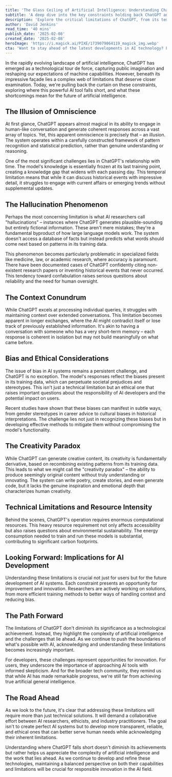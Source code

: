 ```yaml
---
title: 'The Glass Ceiling of Artificial Intelligence: Understanding ChatGPT's Critical Limitations'
subtitle: 'A deep dive into the key constraints holding back ChatGPT and what it means for AI's future'
description: 'Explore the critical limitations of ChatGPT, from its temporal knowledge gaps to the phenomenon of AI hallucinations. This comprehensive analysis examines the technical, ethical, and practical constraints that define the current state of AI technology, offering insights into the challenges that lie ahead for artificial intelligence development.'
author: 'David Jenkins'
read_time: '40 mins'
publish_date: '2025-02-08'
created_date: '2025-02-08'
heroImage: 'https://i.magick.ai/PIXE/1739079064119_magick_img.webp'
cta: 'Want to stay ahead of the latest developments in AI technology? Follow us on LinkedIn for expert insights, breaking news, and in-depth analysis of the evolving artificial intelligence landscape.'
---
```


In the rapidly evolving landscape of artificial intelligence, ChatGPT has emerged as a technological tour de force, capturing public imagination and reshaping our expectations of machine capabilities. However, beneath its impressive façade lies a complex web of limitations that deserve closer examination. Today, we're pulling back the curtain on these constraints, exploring where this powerful AI tool falls short, and what these shortcomings mean for the future of artificial intelligence.

## The Illusion of Omniscience

At first glance, ChatGPT appears almost magical in its ability to engage in human-like conversation and generate coherent responses across a vast array of topics. Yet, this apparent omniscience is precisely that – an illusion. The system operates within a carefully constructed framework of pattern recognition and statistical prediction, rather than genuine understanding or reasoning.

One of the most significant challenges lies in ChatGPT's relationship with time. The model's knowledge is essentially frozen at its last training point, creating a knowledge gap that widens with each passing day. This temporal limitation means that while it can discuss historical events with impressive detail, it struggles to engage with current affairs or emerging trends without supplemental updates.

## The Hallucination Phenomenon

Perhaps the most concerning limitation is what AI researchers call "hallucinations" – instances where ChatGPT generates plausible-sounding but entirely fictional information. These aren't mere mistakes; they're a fundamental byproduct of how large language models work. The system doesn't access a database of facts but instead predicts what words should come next based on patterns in its training data.

This phenomenon becomes particularly problematic in specialized fields like medicine, law, or academic research, where accuracy is paramount. There have been documented cases of ChatGPT confidently citing non-existent research papers or inventing historical events that never occurred. This tendency toward confabulation raises serious questions about reliability and the need for human oversight.

## The Context Conundrum

While ChatGPT excels at processing individual queries, it struggles with maintaining context over extended conversations. This limitation becomes apparent in longer exchanges, where the AI might contradict itself or lose track of previously established information. It's akin to having a conversation with someone who has a very short-term memory – each response is coherent in isolation but may not build meaningfully on what came before.

## Bias and Ethical Considerations

The issue of bias in AI systems remains a persistent challenge, and ChatGPT is no exception. The model's responses reflect the biases present in its training data, which can perpetuate societal prejudices and stereotypes. This isn't just a technical limitation but an ethical one that raises important questions about the responsibility of AI developers and the potential impact on users.

Recent studies have shown that these biases can manifest in subtle ways, from gender stereotypes in career advice to cultural biases in historical interpretations. The challenge lies not just in recognizing these biases but in developing effective methods to mitigate them without compromising the model's functionality.

## The Creativity Paradox

While ChatGPT can generate creative content, its creativity is fundamentally derivative, based on recombining existing patterns from its training data. This leads to what we might call the "creativity paradox" – the ability to produce seemingly original content without truly understanding or innovating. The system can write poetry, create stories, and even generate code, but it lacks the genuine inspiration and emotional depth that characterizes human creativity.

## Technical Limitations and Resource Intensity

Behind the scenes, ChatGPT's operation requires enormous computational resources. This heavy resource requirement not only affects accessibility but also raises questions about environmental sustainability. The energy consumption needed to train and run these models is substantial, contributing to significant carbon footprints.

## Looking Forward: Implications for AI Development

Understanding these limitations is crucial not just for users but for the future development of AI systems. Each constraint presents an opportunity for improvement and innovation. Researchers are actively working on solutions, from more efficient training methods to better ways of handling context and reducing bias.

## The Path Forward

The limitations of ChatGPT don't diminish its significance as a technological achievement. Instead, they highlight the complexity of artificial intelligence and the challenges that lie ahead. As we continue to push the boundaries of what's possible with AI, acknowledging and understanding these limitations becomes increasingly important.

For developers, these challenges represent opportunities for innovation. For users, they underscore the importance of approaching AI tools with informed skepticism. And for the broader tech community, they remind us that while AI has made remarkable progress, we're still far from achieving true artificial general intelligence.

## The Road Ahead

As we look to the future, it's clear that addressing these limitations will require more than just technical solutions. It will demand a collaborative effort between AI researchers, ethicists, and industry practitioners. The goal isn't to create perfect AI systems but to develop more transparent, reliable, and ethical ones that can better serve human needs while acknowledging their inherent limitations.

Understanding where ChatGPT falls short doesn't diminish its achievements but rather helps us appreciate the complexity of artificial intelligence and the work that lies ahead. As we continue to develop and refine these technologies, maintaining a balanced perspective on both their capabilities and limitations will be crucial for responsible innovation in the AI field.